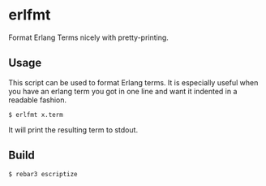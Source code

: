 erlfmt
=====

Format Erlang Terms nicely with pretty-printing.

Usage
-----

This script can be used to format Erlang terms. It is especially
useful when you have an erlang term you got in one line and want it
indented in a readable fashion.

    $ erlfmt x.term

It will print the resulting term to stdout.

Build
-----

    $ rebar3 escriptize
